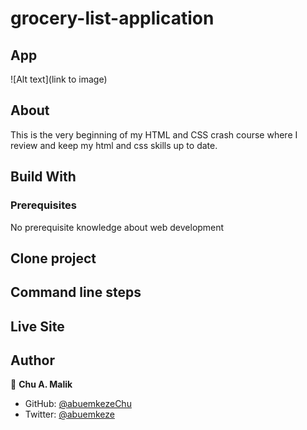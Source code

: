 # grocery-list-application

## App

![Alt text](link to image)

## About

This is the very beginning of my HTML and CSS crash course where I review and keep my html and css skills up to date.

## Build With

### Prerequisites
No prerequisite knowledge about web development

## Clone project

## Command line steps

## Live Site

## Author

👤 **Chu A. Malik**

- GitHub: [@abuemkezeChu](https://github.com/Chu29)
- Twitter: [@abuemkeze](https://twitter.com/unku_chu)